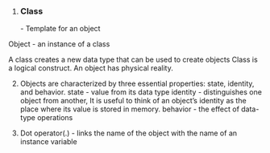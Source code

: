 1. <h3>Class</h3> - Template for an object
Object - an instance of a class

A class creates a new data type that can be used to create objects
Class is a logical construct. An object has physical reality.

2. Objects are characterized by three essential properties: state, identity, and behavior.
state - value from its data type
identity - distinguishes one object from another, It is useful to think of an object’s identity as the place where its value is stored in memory.
behavior - the effect of data-type operations

3. Dot operator(.) - links the name of the object with the name of an instance variable

